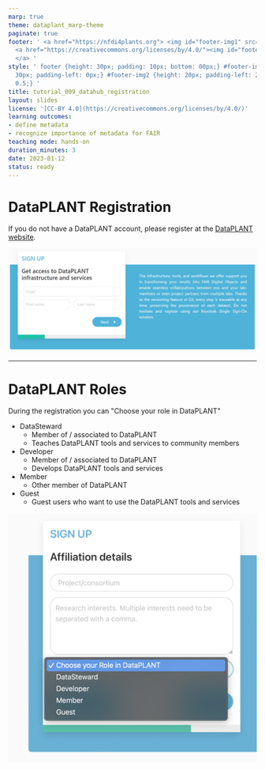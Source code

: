 ```yaml
---
marp: true
theme: dataplant_marp-theme
paginate: true
footer: ' <a href="https://nfdi4plants.org"> <img id="footer-img1" src="../../../img/_logos/DataPLANT/DataPLANT_logo_square_bg_transparent.svg"></a>
  <a href="https://creativecommons.org/licenses/by/4.0/"><img id="footer-img2" src="../../../img/_logos/CreativeCommons/by.svg">
  </a> '
style: ' footer {height: 30px; padding: 10px; bottom: 00px;} #footer-img1 {height:
  30px; padding-left: 0px;} #footer-img2 {height: 20px; padding-left: 20px; opacity:
  0.5;} '
title: tutorial_009_datahub_registration
layout: slides
license: '[CC-BY 4.0](https://creativecommons.org/licenses/by/4.0/)'
learning outcomes:
- define metadata
- recognize importance of metadata for FAIR
teaching mode: hands-on
duration_minutes: 3
date: 2023-01-12
status: ready
---
```


# DataPLANT Registration

If you do not have a DataPLANT account, please register at the [DataPLANT website](<https://register.nfdi4plants.org>).

![w:800](./../../../img/dataplant_registration.png)

<!-- Source to slide(s) -->
<!-- ../../bricks/datahub_registration.md -->


---

# DataPLANT Roles

<style scoped>
section {
  font-size: 25px;
}
ul {
    margin: 0; padding: 1;
}
</style>

During the registration you can "Choose your role in DataPLANT"

- DataSteward
  - Member of / associated to DataPLANT
  - Teaches DataPLANT tools and services to community members
- Developer
  - Member of / associated to DataPLANT
  - Develops DataPLANT tools and services
- Member
  - Other member of DataPLANT
- Guest
  - Guest users who want to use the DataPLANT tools and services

![bg right:35% fit](./../../../img/dataplant_registration_roles.png)

<!-- Source to slide(s) -->
<!-- ../../bricks/datahub_registration_role.md -->

